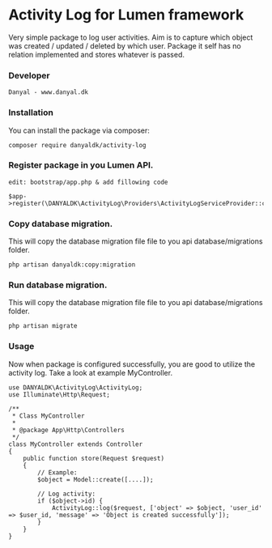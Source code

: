 # Activity Log for Lumen framework

Very simple package to log user activities. Aim is to capture which object was created / updated / deleted by which user.
Package it self has no relation implemented and stores whatever is passed.

### Developer
    
    Danyal - www.danyal.dk

### Installation

You can install the package via composer:

    composer require danyaldk/activity-log
    
### Register package in you Lumen API.

    edit: bootstrap/app.php & add fillowing code
    
    $app->register(\DANYALDK\ActivityLog\Providers\ActivityLogServiceProvider::class);

### Copy database migration.

This will copy the database migration file file to you api database/migrations folder.

    php artisan danyaldk:copy:migration

### Run database migration.

This will copy the database migration file file to you api database/migrations folder.

    php artisan migrate

### Usage 
Now when package is configured successfully, you are good to utilize the activity log. Take a look at example MyController.

    use DANYALDK\ActivityLog\ActivityLog;
    use Illuminate\Http\Request;

    /**
     * Class MyController
     *
     * @package App\Http\Controllers
     */
    class MyController extends Controller
    {
        public function store(Request $request)
        {
            // Example: 
            $object = Model::create([....]);
            
            // Log activity: 
            if ($object->id) {
                ActivityLog::log($request, ['object' => $object, 'user_id' => $user_id, 'message' => 'Object is created successfully']);
            }
        }
    }